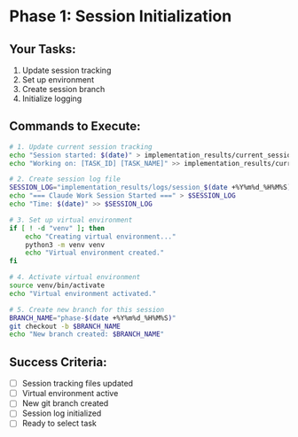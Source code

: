 # Phase 1: Session Initialization

## Your Tasks:
1. Update session tracking
2. Set up environment  
3. Create session branch
4. Initialize logging

## Commands to Execute:
```bash
# 1. Update current session tracking
echo "Session started: $(date)" > implementation_results/current_session.md
echo "Working on: [TASK_ID] [TASK_NAME]" >> implementation_results/current_session.md

# 2. Create session log file
SESSION_LOG="implementation_results/logs/session_$(date +%Y%m%d_%H%M%S).log"
echo "=== Claude Work Session Started ===" > $SESSION_LOG
echo "Time: $(date)" >> $SESSION_LOG

# 3. Set up virtual environment
if [ ! -d "venv" ]; then
    echo "Creating virtual environment..."
    python3 -m venv venv
    echo "Virtual environment created."
fi

# 4. Activate virtual environment  
source venv/bin/activate
echo "Virtual environment activated."

# 5. Create new branch for this session
BRANCH_NAME="phase-$(date +%Y%m%d_%H%M%S)"
git checkout -b $BRANCH_NAME
echo "New branch created: $BRANCH_NAME"
```

## Success Criteria:
- [ ] Session tracking files updated
- [ ] Virtual environment active
- [ ] New git branch created
- [ ] Session log initialized
- [ ] Ready to select task
